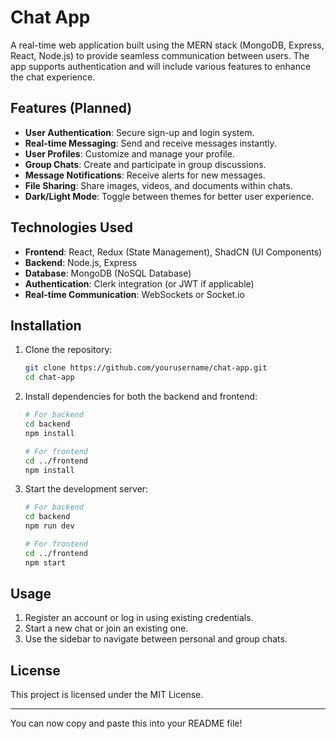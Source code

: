 
# Chat App

A real-time web application built using the MERN stack (MongoDB, Express, React, Node.js) to provide seamless communication between users. The app supports authentication and will include various features to enhance the chat experience.

## Features (Planned)
- **User Authentication**: Secure sign-up and login system.
- **Real-time Messaging**: Send and receive messages instantly.
- **User Profiles**: Customize and manage your profile.
- **Group Chats**: Create and participate in group discussions.
- **Message Notifications**: Receive alerts for new messages.
- **File Sharing**: Share images, videos, and documents within chats.
- **Dark/Light Mode**: Toggle between themes for better user experience.

## Technologies Used
- **Frontend**: React, Redux (State Management), ShadCN (UI Components)
- **Backend**: Node.js, Express
- **Database**: MongoDB (NoSQL Database)
- **Authentication**: Clerk integration (or JWT if applicable)
- **Real-time Communication**: WebSockets or Socket.io

## Installation

1. Clone the repository:
   ```bash
   git clone https://github.com/yourusername/chat-app.git
   cd chat-app
   ```

2. Install dependencies for both the backend and frontend:
   ```bash
   # For backend
   cd backend
   npm install

   # For frontend
   cd ../frontend
   npm install
   ```


3. Start the development server:
   ```bash
   # For backend
   cd backend
   npm run dev

   # For frontend
   cd ../frontend
   npm start
   ```

## Usage

1. Register an account or log in using existing credentials.
2. Start a new chat or join an existing one.
3. Use the sidebar to navigate between personal and group chats.


## License

This project is licensed under the MIT License.

---

You can now copy and paste this into your README file!
